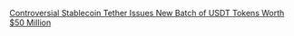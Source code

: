 [Controversial Stablecoin Tether Issues New Batch of USDT Tokens Worth $50 Million](https://cointelegraph.com/news/controversial-stablecoin-tether-issues-new-batch-of-usdt-tokens-worth-50-million)
